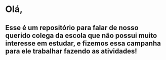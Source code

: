 # Olá,
## Esse é um repositório para falar de nosso querido colega da escola que não possui muito interesse em estudar, e fizemos essa campanha para ele trabalhar fazendo as atividades!
